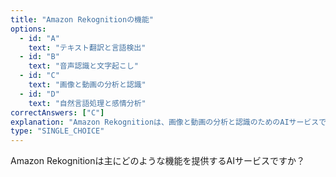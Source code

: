 ```yaml
---
title: "Amazon Rekognitionの機能"
options:
  - id: "A"
    text: "テキスト翻訳と言語検出"
  - id: "B"
    text: "音声認識と文字起こし"
  - id: "C"
    text: "画像と動画の分析と認識"
  - id: "D"
    text: "自然言語処理と感情分析"
correctAnswers: ["C"]
explanation: "Amazon Rekognitionは、画像と動画の分析と認識のためのAIサービスです。物体、人物、テキスト、シーン、活動の検出、顔認識、顔比較、不適切なコンテンツの検出などの機能を提供します。テキスト翻訳と言語検出はAmazon Translate、音声認識と文字起こしはAmazon Transcribe、自然言語処理と感情分析はAmazon Comprehendの機能です。"
type: "SINGLE_CHOICE"
---
```


Amazon Rekognitionは主にどのような機能を提供するAIサービスですか？